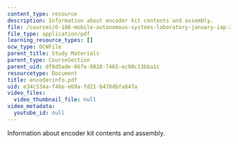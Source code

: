 ```yaml
---
content_type: resource
description: Information about encoder kit contents and assembly.
file: /courses/6-186-mobile-autonomous-systems-laboratory-january-iap-2005/e34c534af46ee69afd21b478dbfa647a_encoderinfo.pdf
file_type: application/pdf
learning_resource_types: []
ocw_type: OCWFile
parent_title: Study Materials
parent_type: CourseSection
parent_uid: df8d5ade-86fe-8828-7465-ec98c13bba1c
resourcetype: Document
title: encoderinfo.pdf
uid: e34c534a-f46e-e69a-fd21-b478dbfa647a
video_files:
  video_thumbnail_file: null
video_metadata:
  youtube_id: null
---
```

Information about encoder kit contents and assembly.

